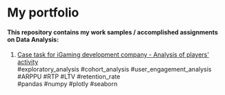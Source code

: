 # My portfolio
#### This repository contains my work samples / accomplished assignments on Data Analysis:
1. [Case task for iGaming development company - Analysis of players' activity](https://github.com/ivsmolenskiy/portfolio/tree/main/Case%20task%20for%20iGaming%20development%20company)<br>
#exploratory_analysis #cohort_analysis #user_engagement_analysis<br>
#ARPPU #RTP #LTV #retention_rate<br>
#pandas #numpy #plotly #seaborn
